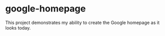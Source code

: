 # google-homepage

This project demonstrates my ability to create the Google homepage as it looks today.